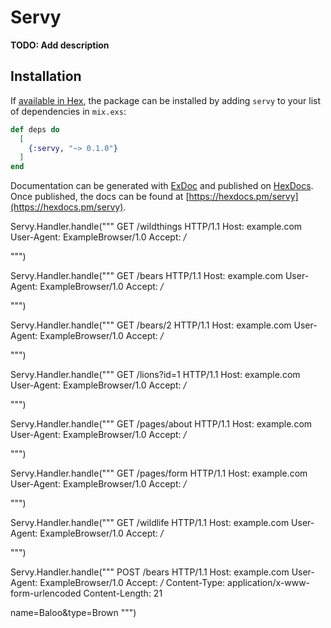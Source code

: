 # Servy

**TODO: Add description**

## Installation

If [available in Hex](https://hex.pm/docs/publish), the package can be installed
by adding `servy` to your list of dependencies in `mix.exs`:

```elixir
def deps do
  [
    {:servy, "~> 0.1.0"}
  ]
end
```

Documentation can be generated with [ExDoc](https://github.com/elixir-lang/ex_doc)
and published on [HexDocs](https://hexdocs.pm). Once published, the docs can
be found at [https://hexdocs.pm/servy](https://hexdocs.pm/servy).

Servy.Handler.handle("""
GET /wildthings HTTP/1.1
Host: example.com
User-Agent: ExampleBrowser/1.0
Accept: */*

""")

Servy.Handler.handle("""
GET /bears HTTP/1.1
Host: example.com
User-Agent: ExampleBrowser/1.0
Accept: */*

""")

Servy.Handler.handle("""
GET /bears/2 HTTP/1.1
Host: example.com
User-Agent: ExampleBrowser/1.0
Accept: */*

""")

Servy.Handler.handle("""
GET /lions?id=1 HTTP/1.1
Host: example.com
User-Agent: ExampleBrowser/1.0
Accept: */*

""")

Servy.Handler.handle("""
GET /pages/about HTTP/1.1
Host: example.com
User-Agent: ExampleBrowser/1.0
Accept: */*

""")

Servy.Handler.handle("""
GET /pages/form HTTP/1.1
Host: example.com
User-Agent: ExampleBrowser/1.0
Accept: */*

""")

Servy.Handler.handle("""
GET /wildlife HTTP/1.1
Host: example.com
User-Agent: ExampleBrowser/1.0
Accept: */*

""")

Servy.Handler.handle("""
POST /bears HTTP/1.1
Host: example.com
User-Agent: ExampleBrowser/1.0
Accept: */*
Content-Type: application/x-www-form-urlencoded
Content-Length: 21

name=Baloo&type=Brown
""")
